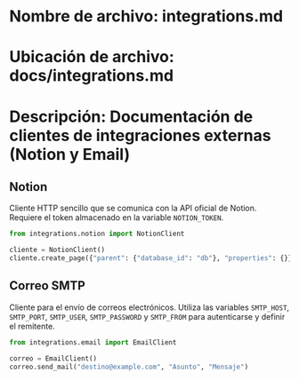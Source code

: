 # Nombre de archivo: integrations.md
# Ubicación de archivo: docs/integrations.md
# Descripción: Documentación de clientes de integraciones externas (Notion y Email)

## Notion

Cliente HTTP sencillo que se comunica con la API oficial de Notion.
Requiere el token almacenado en la variable `NOTION_TOKEN`.

```python
from integrations.notion import NotionClient

cliente = NotionClient()
cliente.create_page({"parent": {"database_id": "db"}, "properties": {}})
```

## Correo SMTP

Cliente para el envío de correos electrónicos.
Utiliza las variables `SMTP_HOST`, `SMTP_PORT`, `SMTP_USER`, `SMTP_PASSWORD`
y `SMTP_FROM` para autenticarse y definir el remitente.

```python
from integrations.email import EmailClient

correo = EmailClient()
correo.send_mail("destino@example.com", "Asunto", "Mensaje")
```
